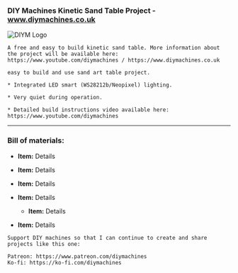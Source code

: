 ### DIY Machines Kinetic Sand Table Project - www.diymachines.co.uk
![DIYM Logo](https://lirp.cdn-website.com/65e30418/dms3rep/multi/opt/DIY+Machines+Ident+Cleaner+-+White+Background+Larger-162w.png)

```
A free and easy to build kinetic sand table. More information about the project will be available here: https://www.youtube.com/diymachines / https://www.diymachines.co.uk

easy to build and use sand art table project.

* Integrated LED smart (WS28212b/Neopixel) lighting.

* Very quiet during operation.

* Detailed build instructions video available here: https://www.youtube.com/diymachines

```
***

### Bill of materials:
- **Item:** Details

- **Item:** Details

- **Item:** Details

- **Item:** Details

	- **Item:** Details


- **Item:** Details


```
Support DIY machines so that I can continue to create and share projects like this one:

Patreon: https://www.patreon.com/diymachines
Ko-fi: https://ko-fi.com/diymachines

```
